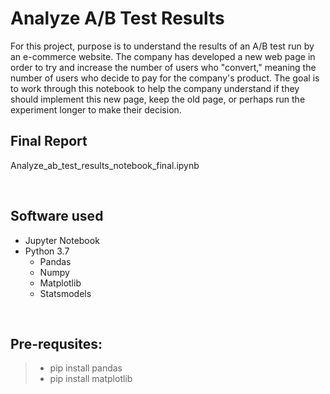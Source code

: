 # Analyze A/B Test Results

For this project, purpose is to understand the results of an A/B test run by an e-commerce website. The company has developed a new web page in order to try and increase the number of users who "convert," meaning the number of users who decide to pay for the company's product. The goal is to work through this notebook to help the company understand if they should implement this new page, keep the old page, or perhaps run the experiment longer to make their decision.

## Final Report 
Analyze_ab_test_results_notebook_final.ipynb

<br>

## Software used
- Jupyter Notebook
- Python 3.7
    - Pandas
    - Numpy
    - Matplotlib
    - Statsmodels

<br>

## Pre-requsites:
> - pip install pandas
> - pip install matplotlib
